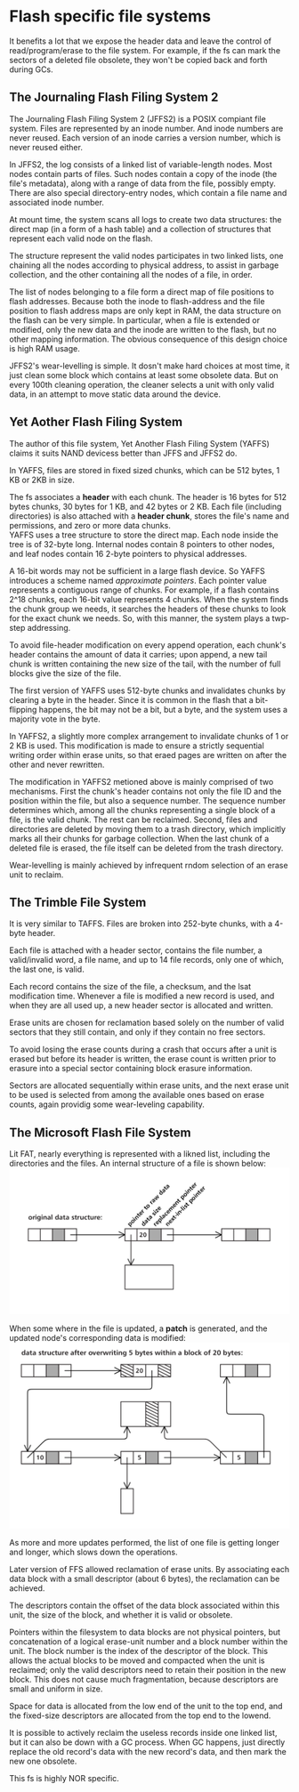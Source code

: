 # Flash specific file systems
It benefits a lot that we expose the header data and leave the control of read/program/erase to the file system. For example, if the fs can mark the sectors of a deleted file obsolete, they won't be copied back and forth during GCs.   

## The Journaling Flash Filing System 2
The Journaling Flash Filing System 2 (JFFS2) is a POSIX compiant file system. Files are represented by an inode number. And inode numbers are never reused. Each version of an inode carries a version number, which is never reused either.   

In JFFS2, the log consists of a linked list of variable-length nodes. Most nodes contain parts of files. Such nodes contain a copy of the inode (the file's metadata), along with a range of data from the file, possibly empty. There are also special directory-entry nodes, which contain a file name and associated inode number.   

At mount time, the system scans all logs to create two data structures: the direct map (in a form of a hash table) and a collection of structures that represent each valid node on the flash.    

The structure represent the valid nodes participates in two linked lists, one chaining all the nodes according to physical address, to assist in garbage collection, and the other containing all the nodes of a file, in order.   

The list of nodes belonging to a file form a direct map of file positions to flash addresses. Because both the inode to flash-address and the file position to flash address maps are only kept in RAM, the data structure on the flash can be very simple. In particular, when a file is extended or modified, only the new data and the inode are written to the flash, but no other mapping information. The obvious consequence of this design choice is high RAM usage.   

JFFS2's wear-levelling is simple. It dosn't make hard choices at most time, it just clean some block which contains at least some obsolete data. But on every 100th cleaning operation, the cleaner selects a unit with only valid data, in an attempt to move static data around the device.   

## Yet Aother Flash Filing System
The author of this file system, Yet Another Flash Filing System (YAFFS) claims it suits NAND devicess better than JFFS and JFFS2 do.   

In YAFFS, files are stored in fixed sized chunks, which can be 512 bytes, 1 KB or 2KB in size.   

The fs associates a __header__ with each chunk. The header is 16 bytes for 512 bytes chunks, 30 bytes for 1 KB, and 42 bytes or 2 KB. Each file (including directories) is also attached with a __header chunk__, stores the file's name and permissions, and zero or more data chunks.     
YAFFS uses a tree structure to store the direct map. Each node inside the tree is of 32-byte long. Internal nodes contain 8 pointers to other nodes, and leaf nodes contain 16 2-byte pointers to physical addresses.   

A 16-bit words may not be sufficient in a large flash device. So YAFFS introduces a scheme named _approximate pointers_. Each pointer value represents a contiguous range of chunks. For example, if a flash contains 2^18 chunks, each 16-bit value represents 4 chunks. When the system finds the chunk group we needs, it searches the headers of these chunks to look for the exact chunk we needs. So, with this manner, the system plays a twp-step addressing.   

To avoid file-header modification on every append operation, each chunk's header contains the amount of data it carries; upon append, a new tail chunk is written containing the new size of the tail, with the number of full blocks give the size of the file.   

The first version of YAFFS uses 512-byte chunks and invalidates chunks by clearing a byte in the header. Since it is common in the flash that a bit-flipping happens, the bit may not be a bit, but a byte, and the system uses a majority vote in the byte.   

In YAFFS2, a slightly more complex arrangement to invalidate chunks of 1 or 2 KB is used. This modification is made to ensure a strictly sequential writing order within erase units, so that eraed pages are written on after the other and never rewritten.   

The modification in YAFFS2 metioned above is mainly comprised of two mechanisms. First the chunk's header contains not only the file ID and the position within the file, but also a sequence number. The sequence number determines which, among all the chunks representing a single block of a file, is the valid chunk. The rest can be reclaimed. Second, files and directories are deleted by moving them to a trash directory, which implicitly marks all their chunks for garbage collection. When the last chunk of a deleted file is erased, the file itself can be deleted from the trash directory.   

Wear-levelling is mainly achieved by infrequent rndom selection of an erase unit to reclaim.   

## The Trimble File System
It is very similar to TAFFS. Files are broken into 252-byte chunks, with a 4-byte header.      

Each file is attached with a header sector, contains the file number, a valid/invalid word, a file name, and up to 14 file records, only one of which, the last one, is valid.   

Each record contains the size of the file, a checksum, and the lsat modification time. Whenever a file is modified a new record is used, and when they are all used up, a new header sector is allocated and written.   

Erase units are chosen for reclamation based solely on the number of valid sectors that they still contain, and only if they contain no free sectors.      

To avoid losing the erase counts during a crash that occurs after a unit is erased but before its header is written, the erase count is written prior to erasure into a special sector containing block erasure information.   

Sectors are allocated sequentially within erase units, and the next erase unit to be used is selected from among the available ones based on erase counts, again providig some wear-leveling capability.   

## The Microsoft Flash File System
Lit FAT, nearly everything is represented with a likned list, including the directories and the files. An internal structure of a file is shown below:    
![MFFS File internals](pics/MFFS_1.png)   

When some where in the file is updated, a __patch__ is generated, and the updated node's corresponding data is modified:   
![MFFS Patches](pics/MFFS_2.png)   

As more and more updates performed, the list of one file is getting longer and longer, which slows down the operations.    

Later version of FFS allowed reclamation of erase units. By associating each data block with a small descriptor (about 6 bytes), the reclamation can be achieved.   

The descriptors contain the offset of the data block associated within this unit, the size of the block, and whether it is valid or obsolete.   

Pointers within the filesystem to data blocks are not physical pointers, but concatenation of a logical erase-unit number and a block number within the unit. The block number is the index of the descriptor of the block. This allows the actual blocks to be moved and compacted when the unit is reclaimed; only the valid descriptors need to retain their position in the new block. This does not cause much fragmentation, because descriptors are small and uniform in size.   

Space for data is allocated from the low end of the unit to the top end, and the fixed-size descriptors are allocated from the top end to the lowend.    

It is possible to actively reclaim the useless records inside one linked list, but it can also be down with a GC process. When GC happens, just directly replace the old record's data with the new record's data, and then mark the new one obsolete.   

This fs is highly NOR specific.   

